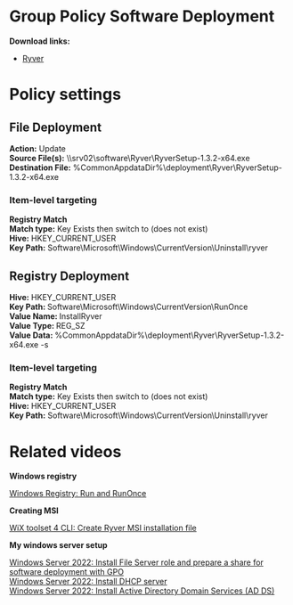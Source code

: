 # Group Policy Software Deployment
<b>Download links:</b> <br /> 
* [Ryver](https://ryver.com/downloads/)

# Policy settings
## File Deployment
<b>Action:</b> Update <br />
<b>Source File(s):</b> \\\\srv02\software\Ryver\RyverSetup-1.3.2-x64.exe <br />
<b>Destination File:</b> %CommonAppdataDir%\deployment\Ryver\RyverSetup-1.3.2-x64.exe

### Item-level targeting
<b>Registry Match</b><br />
<b>Match type:</b> Key Exists then switch to (does not exist) <br />
<b>Hive:</b> HKEY_CURRENT_USER <br />
<b>Key Path:</b> Software\Microsoft\Windows\CurrentVersion\Uninstall\ryver

## Registry Deployment
<b>Hive:</b> HKEY_CURRENT_USER <br />
<b>Key Path: </b> Software\Microsoft\Windows\CurrentVersion\RunOnce <br />
<b>Value Name: </b> InstallRyver <br />
<b>Value Type: </b> REG_SZ <br />
<b>Value Data: </b> %CommonAppdataDir%\deployment\Ryver\RyverSetup-1.3.2-x64.exe -s

### Item-level targeting
<b>Registry Match</b><br />
<b>Match type:</b> Key Exists then switch to (does not exist) <br />
<b>Hive:</b> HKEY_CURRENT_USER <br />
<b>Key Path:</b> Software\Microsoft\Windows\CurrentVersion\Uninstall\ryver

# Related videos

<b>Windows registry</b>

[Windows Registry: Run and RunOnce](https://youtu.be/zgFzCq5uEPw) <br />

<b>Creating MSI</b>

[WiX toolset 4 CLI: Create Ryver MSI installation file](https://youtu.be/xEidNdMOR5A)<br />

<b>My windows server setup</b>

[Windows Server 2022: Install File Server role and prepare a share for software deployment with GPO](https://youtu.be/jEWSdC2qwyA) <br />
[Windows Server 2022: Install DHCP server](https://youtu.be/8n0MD9stQis) <br />
[Windows Server 2022: Install Active Directory Domain Services (AD DS)](https://youtu.be/1cYewbW3Tl0) <br />
